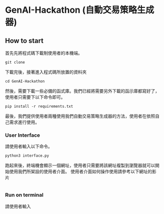# GenAI-Hackathon (自動交易策略生成器)
## How to start
首先先將程式碼下載制使用者的本機端。
```
git clone
```
下載完後，接著進入程式碼所放置的資料夾
```
cd GenAI-Hackathon
```
然後，需要下載一些必備的函式庫。我們已經將需要另外下載的函示庫都寫好了，使用者只需要下以下命令即可。
```
pip install -r requirements.txt
```
最後，我們提供使用者兩種使用我們自動交易策略生成器的方法，使用者在依照自己需求進行使用。

### User Interface
請使用者輸入以下命令。
```
python3 interface.py
```
跑起來後，終端機會顯示一個網址，使用者只需要將該網址複製到瀏覽器就可以開始使用我們所架設的使用者介面。
使用者介面如何操作使用請參考以下網址的影片
```

```
### Run on terminal
請使用者輸入
